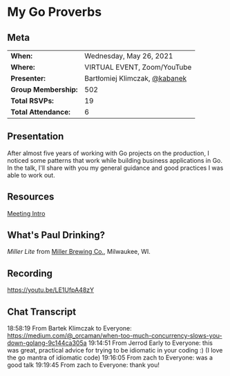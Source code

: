# My Go Proverbs

## Meta 
| | |
| --- | --- |
| **When:** | Wednesday, May 26, 2021 |
| **Where:** | VIRTUAL EVENT, Zoom/YouTube |
| **Presenter:** | Bartłomiej Klimczak, [@kabanek](https://twitter.com/kabanek) |
| **Group Membership:** | 502 |
| **Total RSVPs:** | 19 |
| **Total Attendance:** | 6 |

## Presentation
After almost five years of working with Go projects on the production, I noticed some patterns that work while building business applications in Go. In the talk, I'll share with you my general guidance and good practices I was able to work out.

## Resources
[Meeting Intro](Meeting-Intro.pdf)

## What's Paul Drinking?
*Miller Lite* from [Miller Brewing Co.](https://www.millerlite.com/), Milwaukee, WI.

## Recording
https://youtu.be/LE1UfpA48zY

## Chat Transcript

18:58:19 From Bartek Klimczak to Everyone:
	https://medium.com/@_orcaman/when-too-much-concurrency-slows-you-down-golang-9c144ca305a
19:14:51 From Jerrod Early to Everyone:
	this was great, practical advice for trying to be idiomatic in your coding :)  (I love the go mantra of idiomatic code)
19:16:05 From zach to Everyone:
	was a good talk
19:19:45 From zach to Everyone:
	thank you!
